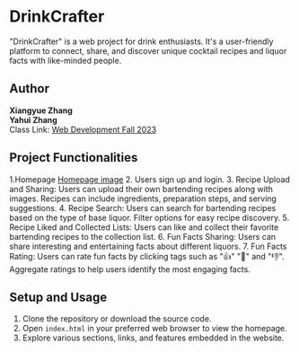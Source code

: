 # DrinkCrafter

"DrinkCrafter" is a web project for drink enthusiasts. It's a user-friendly platform to connect, share, and discover unique cocktail recipes and liquor facts with like-minded people.

## Author

**Xiangyue Zhang**  
**Yahui Zhang**  
Class Link: [Web Development Fall 2023](https://johnguerra.co/classes/webDevelopment_fall_2023/)

## Project Functionalities

1.Homepage
  [Homepage image](https://rebeccazzha.github.io/DrinkCrafter/static/img/homepage.png)
2. Users sign up and login. 
3. Recipe Upload and Sharing: 
       Users can upload their own bartending recipes along with images. Recipes can include ingredients, preparation steps, and serving suggestions.
4. Recipe Search: 
       Users can search for bartending recipes based on the type of base liquor. Filter options for easy recipe discovery.
5. Recipe Liked and Collected Lists: 
       Users can like and collect their favorite bartending recipes to the collection list.
6. Fun Facts Sharing: 
       Users can share interesting and entertaining facts about different liquors.
7. Fun Facts Rating: 
       Users can rate fun facts by clicking tags such as ":+1:" ":exploding_head:" and ":-1:". Aggregate ratings to help users identify the most engaging facts.

## Setup and Usage

1. Clone the repository or download the source code.
2. Open `index.html` in your preferred web browser to view the homepage.
3. Explore various sections, links, and features embedded in the website.
